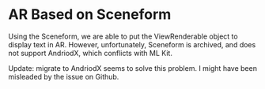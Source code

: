 # AR Based on Sceneform

Using the Sceneform, we are able to put the ViewRenderable object to display text in AR. However, unfortunately, Sceneform is archived, and does not support AndriodX, which conflicts with ML Kit.

Update: migrate to AndriodX seems to solve this problem. I might have been misleaded by the issue on Github.
